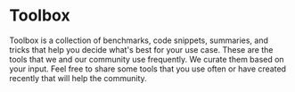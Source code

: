 # Toolbox

Toolbox is a collection of benchmarks, code snippets, summaries, and tricks that help you decide what's best for your use case. These are the tools that we and our community use frequently. We curate them based on your input. Feel free to share some tools that you use often or have created recently that will help the community.
